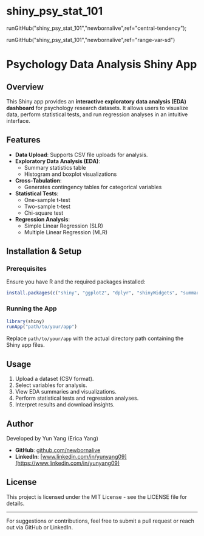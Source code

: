 # shiny_psy_stat_101
runGitHub("shiny_psy_stat_101","newbornalive",ref="central-tendency");

runGitHub("shiny_psy_stat_101","newbornalive",ref="range-var-sd")

# Psychology Data Analysis Shiny App

## Overview
This Shiny app provides an **interactive exploratory data analysis (EDA) dashboard** for psychology research datasets. It allows users to visualize data, perform statistical tests, and run regression analyses in an intuitive interface.

## Features
- **Data Upload**: Supports CSV file uploads for analysis.
- **Exploratory Data Analysis (EDA)**:
  - Summary statistics table
  - Histogram and boxplot visualizations
- **Cross-Tabulation**:
  - Generates contingency tables for categorical variables
- **Statistical Tests**:
  - One-sample t-test
  - Two-sample t-test
  - Chi-square test
- **Regression Analysis**:
  - Simple Linear Regression (SLR)
  - Multiple Linear Regression (MLR)

## Installation & Setup
### Prerequisites
Ensure you have R and the required packages installed:
```r
install.packages(c("shiny", "ggplot2", "dplyr", "shinyWidgets", "summarytools", "DT", "car", "MASS"))
```

### Running the App
```r
library(shiny)
runApp("path/to/your/app")
```
Replace `path/to/your/app` with the actual directory path containing the Shiny app files.

## Usage
1. Upload a dataset (CSV format).
2. Select variables for analysis.
3. View EDA summaries and visualizations.
4. Perform statistical tests and regression analyses.
5. Interpret results and download insights.

## Author
Developed by Yun Yang (Erica Yang)
- **GitHub**: [github.com/newbornalive](https://github.com/newbornalive)
- **LinkedIn**: [www.linkedin.com/in/yunyang09](https://www.linkedin.com/in/yunyang09)

## License
This project is licensed under the MIT License - see the LICENSE file for details.

---

For suggestions or contributions, feel free to submit a pull request or reach out via GitHub or LinkedIn.


